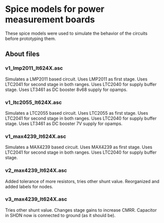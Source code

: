 # Spice models for power measurement boards
These spice models were used to simulate the behavior of the circuits before prototyping them. 

## About files
### v1_lmp2011_lt624X.asc
Simulates a LMP2011 based circuit. Uses LMP2011 as first stage. Uses LTC2041 for second stage in both ranges. Uses LTC2040 for supply buffer stage. Uses LT3461 as DC booster 8v68 supply for opamps.

### v1_ltc2055_lt624X.asc
Simulates a LTC2055 based circuit. Uses LTC2055 as first stage. Uses LTC2041 for second stage in both ranges. Uses LTC2040 for supply buffer stage. Uses LT3461 as DC booster 7V supply for opamps.

### v1_max4239_lt624X.asc
Simulates a MAX4239 based circuit. Uses MAX4239 as first stage. Uses LTC2041 for second stage in both ranges. Uses LTC2040 for supply buffer stage.

### v2_max4239_lt624X.asc
Added tolerance of more resistors, tries other shunt value. Reorganized and added labels for nodes.

### v3_max4239_lt624X.asc
Tries other shunt value. Changes stage gains to increase CMRR. Capacitor in SHDN now is connected to ground (as it should be).
